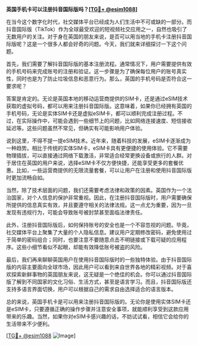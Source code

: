 **英国手机卡可以注册抖音国际版吗？[[TG💪+ @esim1088](https://t.me/s/esim1088)]**

在当今这个数字化时代，社交媒体平台已经成为人们生活中不可或缺的一部分。而抖音国际版（TikTok）作为全球最受欢迎的短视频社交应用之一，自然也吸引了无数用户的关注。对于身在英国的朋友来说，是否可以用当地的手机卡注册抖音国际版呢？这是一个很多人都会好奇的问题。今天，我们就来详细探讨一下这个问题。

首先，我们需要了解抖音国际版的基本注册流程。通常情况下，用户需要提供有效的手机号码来完成账号的注册和验证。这一步骤是为了确保每位用户的账号真实性，同时也是为了防止垃圾信息和恶意行为。那么，英国的手机号码是否符合这一要求呢？

答案是肯定的。无论是英国本地的移动运营商提供的SIM卡，还是通过eSIM技术获取的虚拟号码，都可以用来注册抖音国际版。这意味着，如果你已经拥有英国的手机号码，无论是实体SIM卡还是虚拟eSIM卡，都可以顺利完成注册过程。不过，在实际操作中，可能会遇到一些细节上的问题，比如网络连接速度、短信接收延迟等。这些问题虽然不常见，但确实有可能影响用户体验。

说到这里，不得不提一提eSIM技术。近年来，随着科技的发展，eSIM卡逐渐成为一种趋势。相比于传统的实体SIM卡，eSIM卡具有更便捷的使用体验。它不需要物理插拔，可以直接通过网络下载激活，非常适合经常更换设备或旅行的人群。对于居住在英国的用户来说，选择eSIM卡不仅方便快捷，还能享受更多的套餐优惠。比如，一些运营商提供的无限流量套餐，可以让用户在注册和使用抖音国际版时更加流畅自如。

当然，除了技术层面的问题，我们还需要考虑法律和政策的因素。英国作为一个法治国家，对个人信息的保护非常重视。因此，在注册抖音国际版时，用户需要确保所提供的信息真实有效，并且要遵守相关的法律法规。这一点尤为重要，因为一旦发现有违规行为，可能会导致账号被封禁甚至面临法律责任。

此外，注册抖音国际版后，如何保持账号的安全也是一个不容忽视的问题。毕竟，社交媒体平台上聚集了大量的个人隐私信息。建议用户定期修改密码，避免使用过于简单的密码组合；同时，也要注意不要随意点击不明链接或下载可疑的应用程序。这些小细节看似不起眼，却能有效降低账号被盗的风险。

最后，我们再来聊聊英国用户在使用抖音国际版时的一些独特体验。由于抖音国际版的内容主要面向全球市场，因此用户可以看到来自世界各地的精彩视频。对于喜欢探索新鲜事物的英国朋友来说，这无疑是一个绝佳的机会。你可以通过抖音国际版了解到不同国家的文化习俗、生活方式，甚至是语言学习。而且，抖音国际版还支持多语言界面切换，用户可以根据自己的需求自由选择适合的语言版本。

总的来说，英国手机卡是可以用来注册抖音国际版的。无论你是使用实体SIM卡还是eSIM卡，只要遵循正确的操作步骤并注意安全事项，就能顺利享受到这款应用带来的乐趣。当然，如果你对eSIM卡感兴趣的话，不妨试试看，相信它会给你的生活带来不少便利。

[[TG💪+ @esim1088](https://t.me/s/esim1088) ![Image](https://i.postimg.cc/4NQfJmqS/Snipaste-2025-05-13-00-14-12.png)]